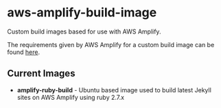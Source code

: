 # aws-amplify-build-image

Custom build images based for use with AWS Amplify.

The requirements given by AWS Amplify for a custom build image can be found [here](https://docs.aws.amazon.com/amplify/latest/userguide/custom-build-image.html).

## Current Images

- **amplify-ruby-build** - Ubuntu based image used to build latest Jekyll sites on AWS Amplify using ruby 2.7.x
